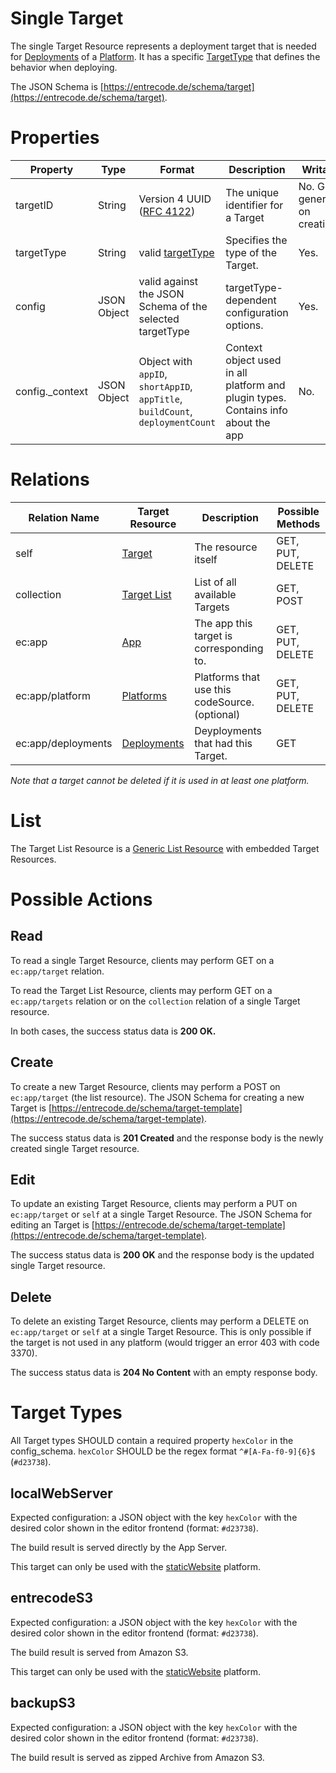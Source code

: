 # Single Target

The single Target Resource represents a deployment target that is needed for [Deployments](./deployment/#list) of a [Platform](./platform/). 
It has a specific [TargetType](#target-types) that defines the behavior when deploying.

The JSON Schema is [https://entrecode.de/schema/target](https://entrecode.de/schema/target).

# Properties

| Property | Type | Format | Description | Writable |
|----------|------|--------|-------------|----------|
|targetID| String | Version 4 UUID ([RFC 4122](http://tools.ietf.org/html/rfc4122))| The unique identifier for a Target | No. Gets generated on creation. |
|targetType| String | valid [targetType](#target-types) | Specifies the type of the Target. | Yes. |
|config| JSON Object | valid against the JSON Schema of the selected targetType | targetType-dependent configuration options. | Yes. |
|config._context| JSON Object | Object with `appID`, `shortAppID`, `appTitle`, `buildCount`, `deploymentCount` | Context object used in all platform and plugin types. Contains info about the app | No. |

# Relations

| Relation Name | Target Resource | Description |Possible Methods |
|---------------|-----------------|-------------|-----------------|
| self          | [Target](#)| The resource itself | GET, PUT, DELETE |
| collection    | [Target List](#list)| List of all available Targets | GET, POST|
| ec:app | [App](./app/) | The app this target is corresponding to. | GET, PUT, DELETE |
| ec:app/platform| [Platforms](./platform/) | Platforms that use this codeSource. (optional) | GET, PUT, DELETE |
| ec:app/deployments| [Deployments](./deployment/) | Deyployments that had this Target. | GET |

*Note that a target cannot be deleted if it is used in at least one platform.*

# List

The Target List Resource is a [Generic List Resource](/#generic-list-resources) with embedded Target Resources.

# Possible Actions

## Read

To read a single Target Resource, clients may perform GET on a `ec:app/target` relation.

To read the Target List Resource, clients may perform GET on a `ec:app/targets` relation or on the `collection` relation of a single Target resource.

In both cases, the success status data is **200 OK.**

## Create

To create a new Target Resource, clients may perform a POST on `ec:app/target` (the list resource). The JSON Schema for creating a new Target is [https://entrecode.de/schema/target-template](https://entrecode.de/schema/target-template). 

The success status data is **201 Created** and the response body is the newly created single Target resource.

## Edit

To update an existing Target Resource, clients may perform a PUT on `ec:app/target` or `self` at a single Target Resource. The JSON Schema for editing an Target is [https://entrecode.de/schema/target-template](https://entrecode.de/schema/target-template). 

The success status data is **200 OK** and the response body is the updated single Target resource.

## Delete

To delete an existing Target Resource, clients may perform a DELETE on `ec:app/target` or `self` at a single Target Resource. This is only possible if the target is not used in any platform (would trigger an error 403 with code 3370).

The success status data is **204 No Content** with an empty response body.


# Target Types
All Target types SHOULD contain a required property `hexColor` in the config_schema. `hexColor` SHOULD be the regex format `^#[A-Fa-f0-9]{6}$` (`#d23738`).

## localWebServer

Expected configuration: a JSON object with the key `hexColor` with the desired color shown in the editor frontend (format: `#d23738`).

The build result is served directly by the App Server.

This target can only be used with the [staticWebsite](./platform/#staticwebsite) platform.


## entrecodeS3

Expected configuration: a JSON object with the key `hexColor` with the desired color shown in the editor frontend (format: `#d23738`).

The build result is served from Amazon S3.

This target can only be used with the [staticWebsite](./platform/#staticwebsite) platform.


## backupS3

Expected configuration: a JSON object with the key `hexColor` with the desired color shown in the editor frontend (format: `#d23738`).

The build result is served as zipped Archive from Amazon S3.
